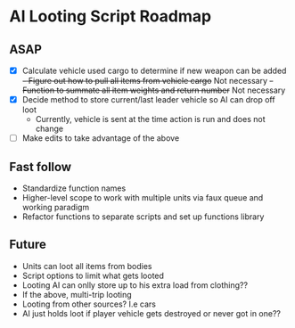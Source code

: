 # AI Looting Script Roadmap
## ASAP
- [X] Calculate vehicle used cargo to determine if new weapon can be added
~~- Figure out how to pull all items from vehicle cargo~~ Not necessary
~~- Function to summate all item weights and return number~~ Not necessary
- [X] Decide method to store current/last leader vehicle so AI can drop off loot
  - Currently, vehicle is sent at the time action is run and does not change
- [ ] Make edits to take advantage of the above
## Fast follow
- Standardize function names
- Higher-level scope to work with multiple units via faux queue and working paradigm
- Refactor functions to separate scripts and set up functions library
## Future
- Units can loot all items from bodies
- Script options to limit what gets looted
- Looting AI can onlly store up to his extra load from clothing??
- If the above, multi-trip looting
- Looting from other sources? I.e cars
- AI just holds loot if player vehicle gets destroyed or never got in one??